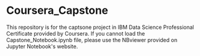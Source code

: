 # Coursera_Capstone
This repository is for the captsone project in IBM Data Science Professional Certificate provided by Coursera.
If you cannot load the Capstone_Notebook.ipynb file, please use the NBviewer provided on Jupyter Notebook's website.
